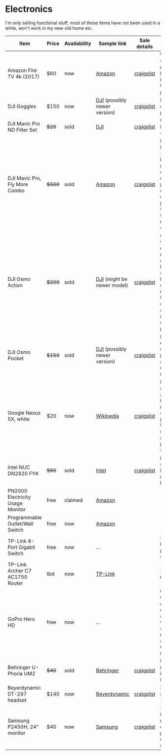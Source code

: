 # Electronics

I'm only selling functional stuff, most of these items have not been used in a while, won't work in my new-old home etc.

| Item | Price | Availability | Sample link | Sale details | Remarks | 
|---|---|---|---|---|---|
| Amazon Fire TV 4k (2017) | $60 | now | [Amazon](https://www.amazon.com/gp/product/B01N32NCPM/ref=ppx_yo_dt_b_search_asin_title?ie=UTF8&psc=1) | [craigslist](https://seattle.craigslist.org/see/ele/d/seattle-amazon-firetv-4k/7282287461.html) | With Alexa voice remote, latest OS installed, no USB plug/cable
| DJI Goggles | $150 | now | [DJI](https://www.dji.com/dji-goggles) (possibly newer version) | [craigslist](https://seattle.craigslist.org/see/ele/d/seattle-dji-goggles-practically-unused/7281846496.html) | Including cables, power plug
| DJI Mavic Pro ND Filter Set | ~~$20~~ | sold | [DJI](https://store.dji.com/product/mavic-nd-filters-set-new) | [craigslist](https://seattle.craigslist.org/see/ele/d/seattle-dji-mavic-pro-nd-filter-set/7281843436.html) | Used once, ND 4/8/16/32
| DJI Mavic Pro, Fly More Combo | ~~$500~~ | sold | [Amazon](https://www.amazon.com/DJI-Mavic-Pro-More-Combo/dp/B01LYNH0BD) | [craigslist](https://seattle.craigslist.org/see/ele/d/seattle-dji-mavic-pro-fly-more-combo/7281817201.html) | DJI Mavic Pro from 2016, three batteries, remote controller, extra sets of props, chargers, original packaging, fully functional, no major scratches
| DJI Osmo Action | ~~$200~~ | sold| [DJI](https://store.dji.com/product/osmo-action?site=brandsite&from=buy_now_bar&vid=80181) (might be newer model) | [craigslist](https://seattle.craigslist.org/see/ele/d/seattle-dji-osmo-action/7282279703.html) | Camera, with 64 GB class 10 microSD card, 3 batteries (2 spares), battery cases, mount, USB-C cable, DJI action mount kit, original packaging
| DJI Osmo Pocket | ~~$150~~ | sold | [DJI](https://www.dji.com/osmo-pocket) (possibly newer version) | [craigslist](https://seattle.craigslist.org/see/ele/d/seattle-dji-osmo-pocket/7281852316.html) | Including case, original packaging, action camera mount
| Google Nexus 5X, white | $20 | now | [Wikipedia](https://en.wikipedia.org/wiki/Nexus_5X) | [craigslist](https://seattle.craigslist.org/see/ele/d/seattle-nexus-5x/7282281809.html) | Latest available Android installed, no more security patches, USB-C cable available, no power supply
| Intel NUC DN2820 FYK | ~~$60~~ | sold | [Intel](https://ark.intel.com/content/www/us/en/ark/products/78953/intel-nuc-kit-dn2820fykh.html) | [craigslist](https://seattle.craigslist.org/see/sys/d/seattle-intel-nuc-dn2820fyk/7282284636.html) | incl power supply, 4GB DDR3 memory, no hard drive
| PN2000 Electricity Usage Monitor | free | claimed | [Amazon](https://www.amazon.com/gp/product/B0777H8MS8/ref=ppx_yo_dt_b_asin_title_o08_s00?ie=UTF8&psc=1) | 
| Programmable Outlet/Wall Switch | free | now | [Amazon](https://www.amazon.com/gp/product/B06XHM1ZZ4/ref=ppx_yo_dt_b_asin_title_o08_s00?ie=UTF8&psc=1) | 
| TP-Link 8-Port Gigabit Switch | free | now | ... |  | 2 available, EU-plug power supply
| TP-Link Archer C7 AC1750 Router | tbd | now | [TP-Link](https://www.tp-link.com/us/home-networking/wifi-router/archer-c7) | | 2017 model, rev 2
| GoPro Hero HD | free | now | ... | | Original GoPro HD action camera, ancient still works, incl some mounting accessories, GoPro chest mount
| Behringer U-Phoria UM2 | ~~$40~~ | sold | [Behringer](https://www.behringer.com/product.html?modelCode=P0AVV) | [craigslist](https://seattle.craigslist.org/see/ele/d/seattle-behringer-phoria-um2-usb-audio/7283297117.html) | USB-Audio interface, incl USB-A-B cable
| Beyerdynamic DT-297 headset | $140 | now | [Beyerdynamic](https://north-america.beyerdynamic.com/dt-297-pv.html) | [craigslist](https://seattle.craigslist.org/see/ele/d/seattle-beyerdynamic-dt-297-headphones/7283301923.html) | XLR, 80ohm, with 10ft cable
| Samsung P2450H, 24" monitor | $40 | now | [Samsung](https://www.samsung.com/us/business/support/owners/product/p2450-series-p2450h/) | [craigslist](https://seattle.craigslist.org/see/ele/d/seattle-samsung-p2450h-24-inch-1080p/7284407681.html) | 24", 1080p, EU-version, no power cable, packaging or other cables
